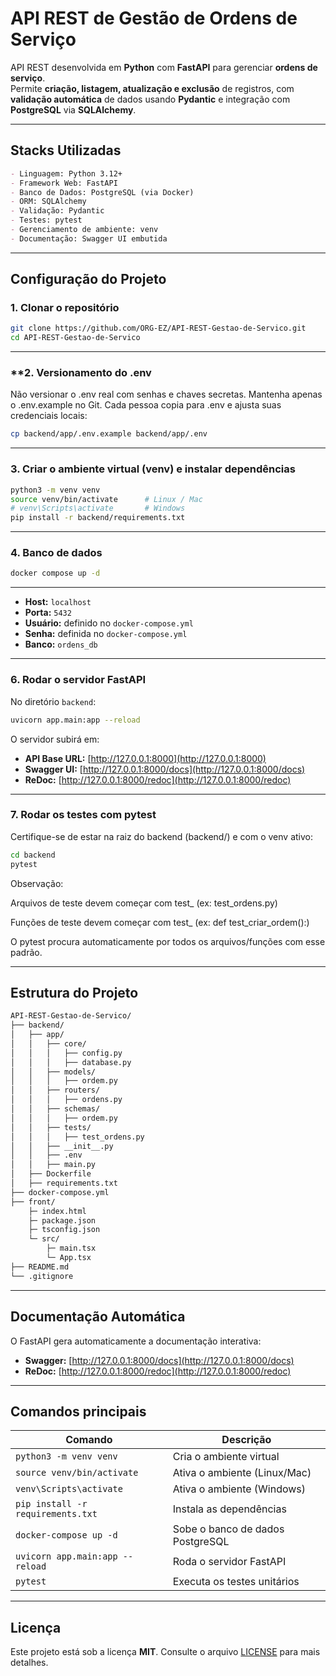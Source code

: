# API REST de Gestão de Ordens de Serviço



API REST desenvolvida em **Python** com **FastAPI** para gerenciar **ordens de serviço**.  
Permite **criação, listagem, atualização e exclusão** de registros, com **validação automática** de dados usando **Pydantic** e integração com **PostgreSQL** via **SQLAlchemy**.

---

## **Stacks Utilizadas**


````markdown
- Linguagem: Python 3.12+
- Framework Web: FastAPI
- Banco de Dados: PostgreSQL (via Docker)
- ORM: SQLAlchemy
- Validação: Pydantic
- Testes: pytest
- Gerenciamento de ambiente: venv
- Documentação: Swagger UI embutida

````
---

## **Configuração do Projeto**

### **1. Clonar o repositório**

```bash
git clone https://github.com/ORG-EZ/API-REST-Gestao-de-Servico.git
cd API-REST-Gestao-de-Servico
````


---

### **2. Versionamento do .env

Não versionar o .env real com senhas e chaves secretas.
Mantenha apenas o .env.example no Git. Cada pessoa copia para .env e ajusta suas credenciais locais:

```bash
cp backend/app/.env.example backend/app/.env
```

---


### **3. Criar o ambiente virtual (venv) e instalar dependências**

```bash
python3 -m venv venv
source venv/bin/activate      # Linux / Mac
# venv\Scripts\activate       # Windows
pip install -r backend/requirements.txt
```

---

### **4. Banco de dados**

```bash
docker compose up -d

```

---

* **Host:** `localhost`
* **Porta:** `5432`
* **Usuário:** definido no `docker-compose.yml`
* **Senha:** definida no `docker-compose.yml`
* **Banco:** `ordens_db`

---

### **6. Rodar o servidor FastAPI**

No diretório `backend`:

```bash
uvicorn app.main:app --reload
```

O servidor subirá em:

* **API Base URL:** [http://127.0.0.1:8000](http://127.0.0.1:8000)
* **Swagger UI:** [http://127.0.0.1:8000/docs](http://127.0.0.1:8000/docs)
* **ReDoc:** [http://127.0.0.1:8000/redoc](http://127.0.0.1:8000/redoc)

---

### **7. Rodar os testes com pytest**

Certifique-se de estar na raiz do backend (backend/) e com o venv ativo:

```bash
cd backend
pytest
```
Observação:

Arquivos de teste devem começar com test_ (ex: test_ordens.py)

Funções de teste devem começar com test_ (ex: def test_criar_ordem():)

O pytest procura automaticamente por todos os arquivos/funções com esse padrão.

---

## **Estrutura do Projeto**

```bash
API-REST-Gestao-de-Servico/
├── backend/
│   ├── app/
│   │   ├── core/
│   │   │   ├── config.py
│   │   │   ├── database.py
│   │   ├── models/
│   │   │   ├── ordem.py
│   │   ├── routers/
│   │   │   ├── ordens.py
│   │   ├── schemas/
│   │   │   ├── ordem.py
│   │   ├── tests/
│   │   │   ├── test_ordens.py
│   │   ├── __init__.py
│   │   ├── .env
│   │   ├── main.py
│   ├── Dockerfile
│   ├── requirements.txt
├── docker-compose.yml
├── front/
    ├─ index.html
    ├─ package.json
    ├─ tsconfig.json
    └─ src/
        ├─ main.tsx
        └─ App.tsx
├── README.md
└── .gitignore
```

---

## **Documentação Automática**

O FastAPI gera automaticamente a documentação interativa:

* **Swagger:** [http://127.0.0.1:8000/docs](http://127.0.0.1:8000/docs)
* **ReDoc:** [http://127.0.0.1:8000/redoc](http://127.0.0.1:8000/redoc)

---

## **Comandos principais**

| **Comando**                       | **Descrição**                    |
| --------------------------------- | -------------------------------- |
| `python3 -m venv venv`            | Cria o ambiente virtual          |
| `source venv/bin/activate`        | Ativa o ambiente (Linux/Mac)     |
| `venv\Scripts\activate`           | Ativa o ambiente (Windows)       |
| `pip install -r requirements.txt` | Instala as dependências          |
| `docker-compose up -d`            | Sobe o banco de dados PostgreSQL |
| `uvicorn app.main:app --reload`   | Roda o servidor FastAPI          |
| `pytest`                          | Executa os testes unitários      |

---

## **Licença**

Este projeto está sob a licença **MIT**.
Consulte o arquivo [LICENSE](LICENSE) para mais detalhes.


